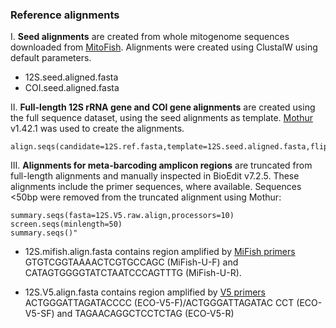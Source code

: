 ### Reference alignments ###

I. <b>Seed alignments</b> are created from whole mitogenome sequences downloaded from [MitoFish](http://mitofish.aori.u-tokyo.ac.jp/). Alignments were created using ClustalW using default parameters.
- 12S.seed.aligned.fasta
- COI.seed.aligned.fasta

II. <b>Full-length 12S rRNA gene and COI gene alignments</b> are created using the full sequence dataset, using the seed alignments as template. [Mothur](http://mothur.org) v1.42.1 was used to create the alignments. 
```
align.seqs(candidate=12S.ref.fasta,template=12S.seed.aligned.fasta,flip=t,processors=10)
```

III. <b>Alignments for meta-barcoding amplicon regions</b> are truncated from full-length alignments and manually inspected in BioEdit v7.2.5. These alignments include the primer sequences, where available. Sequences <50bp were removed from the truncated alignment using Mothur:

```
summary.seqs(fasta=12S.V5.raw.align,processors=10)
screen.seqs(minlength=50)
summary.seqs()"
```
- 12S.mifish.align.fasta contains region amplified by [MiFish primers](https://royalsocietypublishing.org/doi/10.1098/rsos.150088) GTGTCGGTAAAACTCGTGCCAGC (MiFish-U-F) and CATAGTGGGGTATCTAATCCCAGTTTG (MiFish-U-R).

- 12S.V5.align.fasta contains region amplified by [V5 primers](https://www.frontiersin.org/articles/10.3389/fmars.2020.00226/full)  ACTGGGATTAGATACCCC (ECO-V5-F)/ACTGGGATTAGATAC CCT (ECO-V5-SF) and TAGAACAGGCTCCTCTAG (ECO-V5-R)
